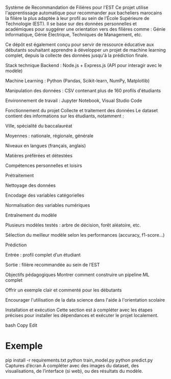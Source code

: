 Système de Recommandation de Filières pour l'EST
Ce projet utilise l'apprentissage automatique pour recommander aux bacheliers marocains la filière la plus adaptée à leur profil au sein de l’École Supérieure de Technologie (EST).
Il se base sur des données personnelles et académiques pour suggérer une orientation vers des filières comme : Génie Informatique, Génie Électrique, Techniques de Management, etc.

Ce dépôt est également conçu pour servir de ressource éducative aux débutants souhaitant apprendre à développer un projet de machine learning complet, depuis la collecte des données jusqu'à la prédiction finale.

Stack technique
Backend : Node.js + Express.js (API pour interagir avec le modèle)

Machine Learning : Python (Pandas, Scikit-learn, NumPy, Matplotlib)

Manipulation des données : CSV contenant plus de 160 profils d'étudiants

Environnement de travail : Jupyter Notebook, Visual Studio Code

Fonctionnement du projet
Collecte et traitement des données
Le dataset contient des informations sur les étudiants, notamment :

Ville, spécialité du baccalauréat

Moyennes : nationale, régionale, générale

Niveaux en langues (français, anglais)

Matières préférées et détestées

Compétences personnelles et loisirs

Prétraitement

Nettoyage des données

Encodage des variables catégorielles

Normalisation des variables numériques

Entraînement du modèle

Plusieurs modèles testés : arbre de décision, forêt aléatoire, etc.

Sélection du meilleur modèle selon les performances (accuracy, f1-score...)

Prédiction

Entrée : profil complet d’un étudiant

Sortie : filière recommandée au sein de l’EST

Objectifs pédagogiques
Montrer comment construire un pipeline ML complet

Offrir un exemple clair et commenté pour les débutants

Encourager l'utilisation de la data science dans l'aide à l'orientation scolaire

Installation et exécution
Cette section est à compléter avec les étapes précises pour installer les dépendances et exécuter le projet localement.

bash
Copy
Edit
# Exemple
pip install -r requirements.txt
python train_model.py
python predict.py
Captures d’écran
À compléter avec des images du dataset, des visualisations, de l’interface (si web), ou des résultats du modèle.

